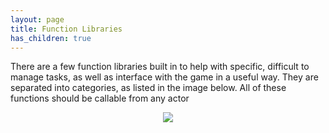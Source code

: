 ```yaml
---
layout: page
title: Function Libraries
has_children: true
---
```


There are a few function libraries built in to help with specific, difficult to manage tasks, as well as interface with the game in a useful way. They are separated into categories, as listed in the image below. All of these functions should be callable from any actor
<p align="center">
<img src="https://github.com/SamsDRGMods/WikiMedia/blob/main/DRGLib/FullDocs/RightClickMenu.png?raw=true">
</p>
